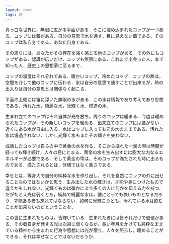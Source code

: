 ```yaml
---
layout: post
tags: 詩
---
```


真っ白な世界に，無限に広がる平面がある．そこに埋め込まれたコップが一つある．コップには蓋がある．自分の意思で水を通す，目に見えない蓋である．そのコップは私自身である．あなた自身である．

その周りには，あなたがその存在を強く感じる他のコップがある．その外にもコップがある．認識が広いだけ，コップも無限にある．これまで出会った人，本で知った人．歴史上の思想家に至るまで．

コップの温度はそれぞれである．暖かいコップ，冷めたコップ．コップの熱は，空間を介して他のコップに伝わる．水は自分の意思で通すことが出来るが，熱の出入りは自分の意思とは関係なく起こる．

平面の上側には宙に浮いた無限の水がある．この水は情報であり考えであり思想である．汚れた水，綺麗な水，光輝く水．模造の水．

生まれ立てのコップはそれ自体が光を放ち，周りのコップは暖まる．今度は暖められたコップが，その新しいコップを暖める．出来立てのコップには蓋がない．近くにある水が自由に入る．水はコップに入っても元の水のままである．汚れた水は濾過されない．しかし光輝く水もまたその輝きを失わない．

成熟したコップは自らの中で黄金の水を作る．そこから溢れた一滴の雫は時間が経っても輝き続け，人々の目にとまる．黄金の水を生み出すには膨大な内なるエネルギーが必要である．そして黄金の雫は，そのコップが満たされた時に出るものである．満たされるとは，体積ではなく重さである．

幸せとは，等身大で自分の純粋な水を作り出し，それを自然にコップの外に出せることなのではないかと思う．生み出した水の輝きは，才能や身につけたもので違うかもしれない．光輝くものは確かにより多くの人に何かを伝える力を持つ．だがたとえ光は弱くとも，純粋で綺麗な水は，誰にとっても快いものとなるだろう．才能ある者も忘れてはならない．如何に光輝こうとも，汚れている水は飲むことが出来ないのだということを．

この世に生まれたものは，皆輝いている．生まれた者には皆それだけで価値がある．その者自身が発する光は次第に弱くなるが，長い年月をかけても純粋なままでいる精神から生まれた行為や思想には光が宿り，人々を照らし，暖めることができる．それは幸せなことではないだろうか．